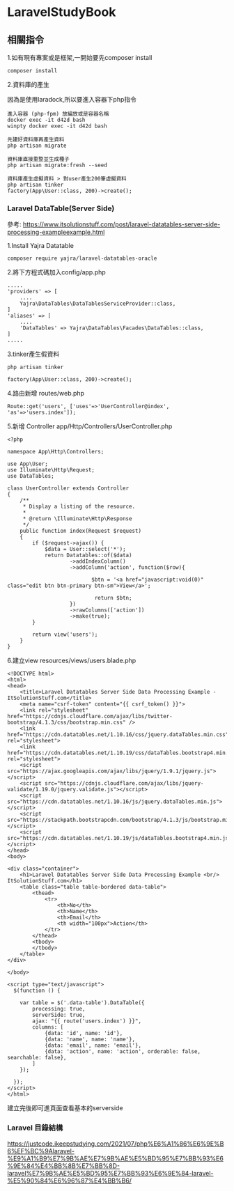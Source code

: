 # LaravelStudyBook

相關指令
--
1.如有現有專案或是框架,一開始要先composer install
```
composer install
```

2.資料庫的產生   

因為是使用laradock,所以要進入容器下php指令    
```
進入容器 (php-fpm) 放編放或是容器名稱
docker exec -it d42d bash  
winpty docker exec -it d42d bash

先建好資料庫再產生資料   
php artisan migrate

資料庫直接重整並生成種子
php artisan migrate:fresh --seed

資料庫產生虛擬資料 > 對user產生200筆虛擬資料
php artisan tinker
factory(App\User::class, 200)->create(); 
```



### Laravel DataTable(Server Side)
參考: https://www.itsolutionstuff.com/post/laravel-datatables-server-side-processing-exampleexample.html

1.Install Yajra Datatable
```
composer require yajra/laravel-datatables-oracle
```

2.將下方程式碼加入config/app.php
```
.....
'providers' => [
	....
	Yajra\DataTables\DataTablesServiceProvider::class,
]
'aliases' => [
	....
	'DataTables' => Yajra\DataTables\Facades\DataTables::class,
]
.....
```

3.tinker產生假資料
```
php artisan tinker

factory(App\User::class, 200)->create();
```
4.路由新增
routes/web.php
```
Route::get('users', ['uses'=>'UserController@index', 'as'=>'users.index']);
```

5.新增 Controller
app/Http/Controllers/UserController.php
```
<?php
       
namespace App\Http\Controllers;
       
use App\User;
use Illuminate\Http\Request;
use DataTables;
       
class UserController extends Controller
{
    /**
     * Display a listing of the resource.
     *
     * @return \Illuminate\Http\Response
     */
    public function index(Request $request)
    {
        if ($request->ajax()) {
            $data = User::select('*');
            return Datatables::of($data)
                    ->addIndexColumn()
                    ->addColumn('action', function($row){
     
                           $btn = '<a href="javascript:void(0)" class="edit btn btn-primary btn-sm">View</a>';
       
                            return $btn;
                    })
                    ->rawColumns(['action'])
                    ->make(true);
        }
        
        return view('users');
    }
}
```
6.建立view
resources/views/users.blade.php
```
<!DOCTYPE html>
<html>
<head>
    <title>Laravel Datatables Server Side Data Processing Example - ItSolutionStuff.com</title>
    <meta name="csrf-token" content="{{ csrf_token() }}">
    <link rel="stylesheet" href="https://cdnjs.cloudflare.com/ajax/libs/twitter-bootstrap/4.1.3/css/bootstrap.min.css" />
    <link href="https://cdn.datatables.net/1.10.16/css/jquery.dataTables.min.css" rel="stylesheet">
    <link href="https://cdn.datatables.net/1.10.19/css/dataTables.bootstrap4.min.css" rel="stylesheet">
    <script src="https://ajax.googleapis.com/ajax/libs/jquery/1.9.1/jquery.js"></script>  
    <script src="https://cdnjs.cloudflare.com/ajax/libs/jquery-validate/1.19.0/jquery.validate.js"></script>
    <script src="https://cdn.datatables.net/1.10.16/js/jquery.dataTables.min.js"></script>
    <script src="https://stackpath.bootstrapcdn.com/bootstrap/4.1.3/js/bootstrap.min.js"></script>
    <script src="https://cdn.datatables.net/1.10.19/js/dataTables.bootstrap4.min.js"></script>
</head>
<body>
    
<div class="container">
    <h1>Laravel Datatables Server Side Data Processing Example <br/> ItSolutionStuff.com</h1>
    <table class="table table-bordered data-table">
        <thead>
            <tr>
                <th>No</th>
                <th>Name</th>
                <th>Email</th>
                <th width="100px">Action</th>
            </tr>
        </thead>
        <tbody>
        </tbody>
    </table>
</div>
   
</body>
   
<script type="text/javascript">
  $(function () {
    
    var table = $('.data-table').DataTable({
        processing: true,
        serverSide: true,
        ajax: "{{ route('users.index') }}",
        columns: [
            {data: 'id', name: 'id'},
            {data: 'name', name: 'name'},
            {data: 'email', name: 'email'},
            {data: 'action', name: 'action', orderable: false, searchable: false},
        ]
    });
    
  });
</script>
</html>
```
建立完後即可進頁面查看基本的serverside
### Laravel 目錄結構
https://justcode.ikeepstudying.com/2021/07/php%E6%A1%86%E6%9E%B6%EF%BC%9Alaravel-%E9%A1%B9%E7%9B%AE%E7%9B%AE%E5%BD%95%E7%BB%93%E6%9E%84%E4%BB%8B%E7%BB%8D-laravel%E7%9B%AE%E5%BD%95%E7%BB%93%E6%9E%84-laravel-%E5%90%84%E6%96%87%E4%BB%B6/
